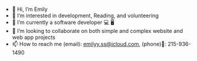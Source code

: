 - 👋 Hi, I’m Emily 
- 👀 I’m interested in development, Reading, and volunteering
- 🌱 I’m currently a software developer 💻 🖥
- 💞️ I’m looking to collaborate on both simple and complex website and web app projects
- 📫 How to reach me (email): emilyy.ss@icloud.com, (phone)📱: 215-936-1490

<!---
surratte/surratte is a ✨ special ✨ repository because its `README.md` (this file) appears on your GitHub profile.
You can click the Preview link to take a look at your changes.
--->
